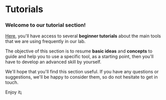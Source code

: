 # Tutorials
### Welcome to our tutorial section!

[Here](https://github.com/LofNaDI/Tutorials/wiki), you'll have access to several **beginner tutorials** about the main tools that we are using frequently in our lab. 

The objective of this section is to resume **basic ideas** and **concepts** to guide and help you to use a specific tool, as a starting point, then you'll have to develop an advanced skill by yourself.

We'll hope that you'll find this section useful. If you have any questions or suggestions, we'll be happy to consider them, so do not hesitate to get in touch.

Enjoy it¡
